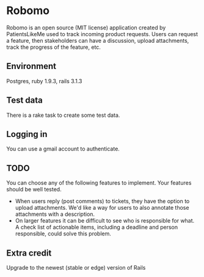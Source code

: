 Robomo
======

Robomo is an open source (MIT license) application created by PatientsLikeMe used to track incoming product requests. Users can request a feature, then stakeholders can have a discussion, upload attachments, track the progress of the feature, etc.

Environment
-----------
Postgres, ruby 1.9.3, rails 3.1.3

Test data
---------
There is a rake task to create some test data.

Logging in
----------
You can use a gmail account to authenticate.

TODO
----

You can choose any of the following features to implement. Your features should be well tested.

* When users reply (post comments) to tickets, they have the option to upload attachments. We'd like a way for users to also annotate those attachments with a description.
* On larger features it can be difficult to see who is responsible for what. A check list of actionable items, including a deadline and person responsible, could solve this problem.

Extra credit
------------
Upgrade to the newest (stable or edge) version of Rails
